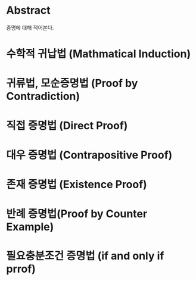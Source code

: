 # Abstract

증명에 대해 적어본다.

[]()

# 수학적 귀납법 (Mathmatical Induction)

# 귀류법, 모순증명법 (Proof by Contradiction)



# 직접 증명법 (Direct Proof)

# 대우 증명법 (Contrapositive Proof)

# 존재 증명법 (Existence Proof)

# 반례 증명법(Proof by Counter Example)

# 필요충분조건 증명법 (if and only if prrof)